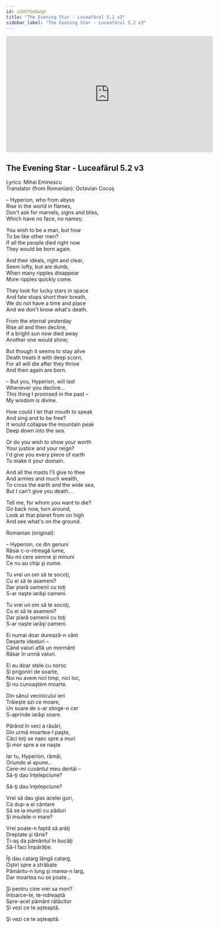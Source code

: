 ```yaml
---
id: u2HSYbmDwqU
title: "The Evening Star - Luceafărul 5.2 v3"
sidebar_label: "The Evening Star - Luceafărul 5.2 v3"
---
```


<div class="video-float-container">
  <iframe
    width="560"
    height="315"
    src="https://www.youtube.com/embed/u2HSYbmDwqU"
    title="YouTube video player"
    frameborder="0"
    allow="accelerometer; autoplay; clipboard-write; encrypted-media; gyroscope; picture-in-picture; web-share"
    referrerpolicy="strict-origin-when-cross-origin"
    allowfullscreen
  ></iframe>
</div>

## The Evening Star - Luceafărul 5.2 v3

Lyrics: Mihai Eminescu  
Translator (from Romanian): Octavian Cocoş

– Hyperion, who from abyss  
Rise in the world in flames,  
Don't ask for marvels, signs and bliss,  
Which have no face, no names;

You wish to be a man, but how  
To be like other men?  
If all the people died right now  
They would be born again.

And their ideals, right and clear,  
Seem lofty, but are dumb,  
When many ripples disappear  
More ripples quickly come.

They look for lucky stars in space  
And fate stops short their breath,  
We do not have a time and place  
And we don't know what's death.

From the eternal yesterday  
Rise all and then decline,  
If a bright sun now died away  
Another one would shine;

But though it seems to stay alive  
Death treats it with deep scorn,  
For all will die after they thrive  
And then again are born.

– But you, Hyperion, will last  
Whenever you decline...  
This thing I promised in the past –  
My wisdom is divine.

How could I let that mouth to speak  
And sing and to be free?  
It would collapse the mountain peak  
Deep down into the sea.

Or do you wish to show your worth  
Your justice and your reign?  
I'd give you every piece of earth  
To make it your domain.

And all the masts I'll give to thee  
And armies and much wealth,  
To cross the earth and the wide sea,  
But I can't give you death...

Tell me, for whom you want to die?  
Go back now, turn around,  
Look at that planet from on high  
And see what's on the ground.

Romanian (original):

– Hyperion, ce din genuni  
Răsai c-o-ntreagă lume,  
Nu-mi cere semne şi minuni  
Ce nu au chip şi nume.

Tu vrei un om să te socoţi,  
Cu ei să te asameni?  
Dar piară oamenii cu toţi  
S-ar naşte iarăşi oameni.

Tu vrei un om să te socoţi,  
Cu ei să te asameni?  
Dar piară oamenii cu toţi  
S-ar naşte iarăşi oameni.

Ei numai doar durează-n vânt  
Deşarte idealuri –  
Când valuri află un mormânt  
Răsar în urmă valuri.

Ei au doar stele cu noroc  
Şi prigoniri de soarte,  
Noi nu avem nici timp, nici loc,  
Şi nu cunoaştem moarte.

Din sânul vecinicului ieri  
Trăieşte azi ce moare,  
Un soare de s-ar stinge-n cer  
S-aprinde iarăşi soare.

Părând în veci a răsări,  
Din urmă moartea-l paşte,  
Căci toţi se nasc spre a muri  
Şi mor spre a se naşte.

Iar tu, Hyperion, rămâi,  
Oriunde ai apune…  
Cere-mi cuvântul meu dentâi –  
Să-ţi dau înţelepciune?

Să-ţi dau înţelepciune?

Vrei să dau glas acelei guri,  
Ca dup-a ei cântare  
Să se ia munţii cu păduri  
Şi insulele-n mare?

Vrei poate-n faptă să arăţi  
Dreptate şi tărie?  
Ţi-aş da pământul în bucăţi  
Să-l faci împărăţie.

Îţi dau catarg lângă catarg,  
Oştiri spre a străbate  
Pământu-n lung şi marea-n larg,  
Dar moartea nu se poate…

Şi pentru cine vrei sa mori?  
Întoarce-te, te-ndreaptă  
Spre-acel pământ rătăcitor  
Şi vezi ce te aşteaptă.

Şi vezi ce te aşteaptă.
